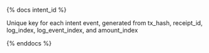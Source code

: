 {% docs intent_id %}

Unique key for each intent event, generated from tx_hash, receipt_id, log_index, log_event_index, and amount_index

{% enddocs %}
